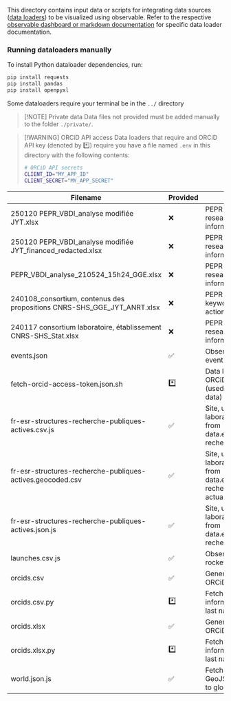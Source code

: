 This directory contains input data or scripts for integrating data sources
([data loaders](https://observablehq.com/framework/data-loaders)) to be visualized using
observable. Refer to the respective [observable dashboard or markdown documentation](../)
for specific data loader documentation.

### Running dataloaders manually
To install Python dataloader dependencies, run:
```bash
pip install requests
pip install pandas
pip install openpyxl
```

Some dataloaders require your terminal be in the `../` directory

> [!NOTE] Private data
> Data files not provided must be added manually to the folder `./private/`.

> [!WARNING] ORCiD API access
> Data loaders that require and ORCiD API key (denoted by :asterisk:) require you have a
> file named `.env` in this directory with the following contents:
> ```bash
> # ORCiD API secrets
> CLIENT_ID="MY_APP_ID"
> CLIENT_SECRET="MY_APP_SECRET"
> ```

| Filename                                                                | Provided           | Description                                                                                                             |
| ----------------------------------------------------------------------- | ------------------ | ----------------------------------------------------------------------------------------------------------------------- |
| 250120 PEPR_VBDI_analyse modifiée JYT.xlsx                              | :x:                | PEPR Phase 1 project, researcher, site information (latest)                                                             |
| 250120 PEPR_VBDI_analyse modifiée JYT_financed_redacted.xlsx            | :x:                | PEPR Phase 1 project, researcher, site information                                                                      |
| PEPR_VBDI_analyse_210524_15h24_GGE.xlsx                                 | :x:                | PEPR Phase 1 project, researcher, site information                                                                      |
| 240108_consortium, contenus des propositions CNRS-SHS_GGE_JYT_ANRT.xlsx | :x:                | PEPR Phase 1 keywords, project actions, and challenges                                                                  |
| 240117 consortium laboratoire, établissement CNRS-SHS_Stat.xlsx         | :x:                | PEPR Phase 1 project, researcher, site information                                                                      |
| events.json                                                             | :white_check_mark: | Observable example event data                                                                                           |
| fetch-orcid-access-token.json.sh                                        | :asterisk:         | Data loader for creating ORCiD access token (used to retrive ORCiD data)                                                |
| fr-esr-structures-recherche-publiques-actives.csv.js                    | :white_check_mark: | Site, university, and/or laboratory information from data.enseignementsup-recherche.gouv.fr                             |
| fr-esr-structures-recherche-publiques-actives.geocoded.csv              | :white_check_mark: | Site, university, and/or laboratory information from data.enseignementsup-recherche.gouv.fr (not actually a dataloader) |
| fr-esr-structures-recherche-publiques-actives.json.js                   | :white_check_mark: | Site, university, and/or laboratory information from data.enseignementsup-recherche.gouv.fr                             |
| launches.csv.js                                                         | :white_check_mark: | Observable example rocket launch data                                                                                   |
| orcids.csv                                                              | :white_check_mark: | General researcher ORCiD information                                                                                    |
| orcids.csv.py                                                           | :asterisk:         | Fetch researcher ORCiD information by first and last name                                                               |
| orcids.xlsx                                                             | :white_check_mark: | General researcher ORCiD information                                                                                    |
| orcids.xlsx.py                                                          | :asterisk:         | Fetch researcher ORCiD information by first and last name                                                               |
| world.json.js                                                           | :white_check_mark: | Fetch country geometry GeoJSON for projection to globe view                                                             |
